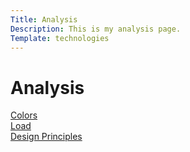 ```yaml
---
Title: Analysis
Description: This is my analysis page.
Template: technologies
---
```


Analysis
==========================
<div class="box span2">
<a href="./analysis/01_colors">Colors</a>
</div>

<div class="box">
<a href="./analysis/02_load">Load</a>
</div>

<div class="box span3">
<a href="./analysis/03_design_principles">Design Principles</a>
</div>
